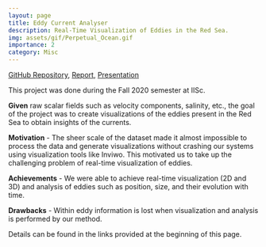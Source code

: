 ```yaml
---
layout: page
title: Eddy Current Analyser
description: Real-Time Visualization of Eddies in the Red Sea.
img: assets/gif/Perpetual_Ocean.gif
importance: 2
category: Misc
---
```


[GitHub Repository](https://github.com/Kadam-Tushar/Eddy-Analyser), [Report](https://raw.githubusercontent.com/Kadam-Tushar/Eddy-Analyser/main/Report.pdf), [Presentation](https://tanaynarshana.github.io/assets/ppt/GAV_Final_PPT.pptx)

This project was done during the Fall 2020 semester at IISc.

**Given** raw scalar fields such as velocity components, salinity, etc., the goal of the project was to create visualizations of the eddies present in the Red Sea to obtain insights of the currents.

**Motivation** - The sheer scale of the dataset made it almost impossible to process the data and generate visualizations without crashing our systems using visualization tools like Inviwo. This motivated us to take up the challenging problem of real-time visualization of eddies.

**Achievements** - We were able to achieve real-time visualization (2D and 3D) and analysis of eddies such as position, size, and their evolution with time.

**Drawbacks** - Within eddy information is lost when visualization and analysis is performed by our method.

Details can be found in the links provided at the beginning of this page.
